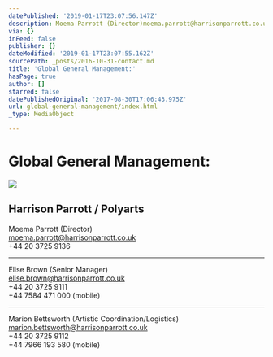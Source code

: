 ```yaml
---
datePublished: '2019-01-17T23:07:56.147Z'
description: Moema Parrott (Director)moema.parrott@harrisonparrott.co.uk+44 20 3725 9136
via: {}
inFeed: false
publisher: {}
dateModified: '2019-01-17T23:07:55.162Z'
sourcePath: _posts/2016-10-31-contact.md
title: 'Global General Management:'
hasPage: true
author: []
starred: false
datePublishedOriginal: '2017-08-30T17:06:43.975Z'
url: global-general-management/index.html
_type: MediaObject

---
```

# Global General Management:
![](https://the-grid-user-content.s3-us-west-2.amazonaws.com/3d4fc0a9-928a-496c-87a2-f523df8ccce8.jpg)

## Harrison Parrott / Polyarts

Moema Parrott (Director)  
moema.parrott@harrisonparrott.co.uk  
+44 20 3725 9136

---

Elise Brown (Senior Manager)  
elise.brown@harrisonparrott.co.uk  
+44 20 3725 9111  
+44 7584 471 000 (mobile)

---

Marion Bettsworth (Artistic Coordination/Logistics)  
marion.bettsworth@harrisonparrott.co.uk  
+44 20 3725 9112  
+44 7966 193 580 (mobile)